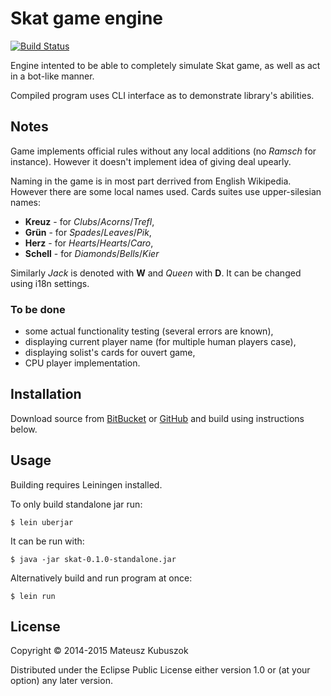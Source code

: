 # Skat game engine

[![Build Status](https://travis-ci.org/MateuszKubuszok/skat.png)](https://travis-ci.org/MateuszKubuszok/skat)

Engine intented to be able to completely simulate Skat game, as well as act
in a bot-like manner.

Compiled program uses CLI interface as to demonstrate library's abilities.

## Notes

Game implements official rules without any local additions (no *Ramsch* for
instance). However it doesn't implement idea of giving deal upearly.

Naming in the game is in most part derrived from English Wikipedia. However
there are some local names used. Cards suites use upper-silesian names:

  * **Kreuz** - for *Clubs*/*Acorns*/*Trefl*,
  * **Grün** - for *Spades*/*Leaves*/*Pik*,
  * **Herz** - for *Hearts*/*Hearts*/*Caro*,
  * **Schell** - for *Diamonds*/*Bells*/*Kier*

Similarly *Jack* is denoted with **W** and *Queen* with **D**. It can be changed
using i18n settings.

### To be done

  * some actual functionality testing (several errors are known),
  * displaying current player name (for multiple human players case),
  * displaying solist's cards for ouvert game,
  * CPU player implementation.

## Installation

Download source from [BitBucket](https://bitbucket.org/MateuszKubuszok/skat) or
[GitHub](https://github.com/MateuszKubuszok/skat) and build using instructions
below.

## Usage

Building requires Leiningen installed.

To only build standalone jar run:

    $ lein uberjar

It can be run with:

    $ java -jar skat-0.1.0-standalone.jar

Alternatively build and run program at once:

    $ lein run

## License

Copyright © 2014-2015 Mateusz Kubuszok

Distributed under the Eclipse Public License either version 1.0 or (at
your option) any later version.
